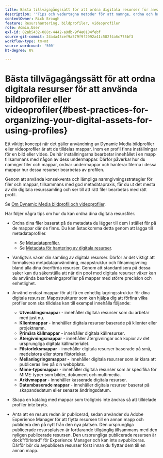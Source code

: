 ```yaml
---
title: Bästa tillvägagångssätt för att ordna digitala resurser för användning av Dynamic Media bildprofiler eller videoprofiler
description: '"Tips och vedertagna metoder för att namnge, ordna och hantera Dynamic Media bildfiler och videofiler."'
contentOwner: Rick Brough
feature: Resurshantering, bildprofiler, videoprofiler
role: Admin,User
exl-id: 82ab5432-088c-4442-a9db-9f4e0184febf
source-git-commit: 24a4a43cef9a579f9f2992a41c582f4a6c775bf3
workflow-type: tm+mt
source-wordcount: '500'
ht-degree: 0%

---
```


# Bästa tillvägagångssätt för att ordna digitala resurser för att använda bildprofiler eller videoprofiler{#best-practices-for-organizing-your-digital-assets-for-using-profiles}

Ett viktigt koncept när det gäller användning av Dynamic Media bildprofiler eller videoprofiler är att de tilldelas mappar. Inom en profil finns inställningar för en bild eller video. De här inställningarna bearbetar innehållet i en mapp tillsammans med någon av dess undermappar. Därför påverkar hur du namnger filer och mappar, ordnar undermappar och hanterar filerna i dessa mappar hur dessa resurser bearbetas av profilen.

Genom att använda konsekventa och lämpliga namngivningsstrategier för filer och mappar, tillsammans med god metadatapraxis, får du ut det mesta av din digitala resurssamling och ser till att rätt filer bearbetas med rätt profil.

Se [Om Dynamic Media bildprofil och videoprofiler](about-image-video-profiles.md).

Här följer några tips om hur du kan ordna dina digitala resursfiler.

* Ordna dina filer baserat på de metadata du lägger till dem i stället för på de mappar där de finns. Du kan åstadkomma detta genom att lägga till metadataprofiler.

   * Se [Metadataprofiler](/help/assets/metadata-profiles.md).
   * Se [Metadata för hantering av digitala resurser](/help/assets/manage-metadata.md).

* Vanligtvis växer din samling av digitala resurser. Därför är det viktigt att formalisera metadataanvändning, mappstruktur och filnamngivning bland alla dina överförda resurser. Genom att standardisera på dessa saker kan du säkerställa att när din pool med digitala resurser växer kan du använda bearbetningsprofiler på mappar med större precision och enhetlighet.
* Använd endast mappar för att få en enhetlig lagringsstruktur för dina digitala resurser. Mappstrukturer som kan hjälpa dig att förfina vilka profiler som ska tilldelas kan till exempel innehålla följande:

   * **Utvecklingsmappar**  - innehåller digitala resurser som du arbetar med just nu.
   * **Klientmappar**  - innehåller digitala resurser baserade på klienter eller projektnamn.
   * **Primära källmappar**  - innehåller digitala källresurser.
   * **Återgivningsmappar**  - innehåller återgivningar och kopior av det ursprungliga digitala källmaterialet.
   * **Filstorleksmappar**  - innehåller digitala resurser baserade på små, medelstora eller stora filstorlekar.
   * **Mellanlagringsmappar**  - innehåller digitala resurser som är klara att publiceras live på din webbplats.
   * **Mime-typsmappar**  - innehåller digitala resurser som är specifika för MIME-typer som bilder, dokument och multimedia.
   * **Arkivmappar**  - innehåller kasserade digitala resurser.
   * **Datumbaserade mappar**  - innehåller digitala resurser baserat på skapandedatum eller senaste ändringsdatum.

* Skapa en katalog med mappar som troligtvis inte ändras så att tilldelade profiler inte bryts.
* Anta att en resurs redan är publicerad, sedan använder du Adobe Experience Manager för att flytta resursen till en annan mapp och publicera den på nytt från den nya platsen. Den ursprungliga publicerade resursplatsen är fortfarande tillgänglig tillsammans med den nyligen publicerade resursen. Den ursprungliga publicerade resursen är dock&quot;förlorad&quot; för Experience Manager och kan inte avpubliceras. Därför bör du avpublicera resurser först innan du flyttar dem till en annan mapp.
